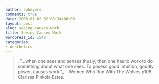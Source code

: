 ```yaml
---
author: robmyers
comments: true
date: 2008-01-02 02:08:34+00:00
layout: post
slug: seeing-causes-work
title: Seeing Causes Work
wordpress_id: 1548
categories:
- Aesthetics
---
```


<blockquote>_"...when one sees and senses thusly, then one has to work to do something about what one sees. To posess good intuition, goodly power, causes work."_  
- Women Who Run With The Wolves p108, Clarissa Pinkola Estes.</blockquote>

  


